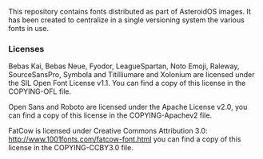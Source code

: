 This repository contains fonts distributed as part of AsteroidOS images. It has
been created to centralize in a single versioning system the various fonts in
use.

### Licenses ###
Bebas Kai, Bebas Neue, Fyodor, LeagueSpartan, Noto Emoji, Raleway, SourceSansPro, Symbola
and Titilliumare and Xolonium are licensed under the SIL Open Font License v1.1.
You can find a copy of this license in the COPYING-OFL file.

Open Sans and Roboto are licensed under the Apache License v2.0, you can find a
copy of this license in the COPYING-Apachev2 file.

FatCow is licensed under Creative Commons Attribution 3.0:
http://www.1001fonts.com/fatcow-font.html you can find a copy of this license
in the COPYING-CCBY3.0 file.
